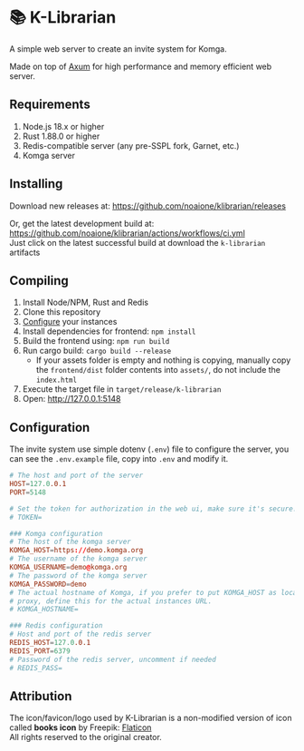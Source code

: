 # 📚 K-Librarian

A simple web server to create an invite system for Komga.<br />

Made on top of [Axum](https://github.com/tokio-rs/axum) for high performance and memory efficient web server.

## Requirements
1. Node.js 18.x or higher
2. Rust 1.88.0 or higher
3. Redis-compatible server (any pre-SSPL fork, Garnet, etc.)
4. Komga server

## Installing
Download new releases at: https://github.com/noaione/klibrarian/releases

Or, get the latest development build at: https://github.com/noaione/klibrarian/actions/workflows/ci.yml<br />
Just click on the latest successful build at download the `k-librarian` artifacts

## Compiling
1. Install Node/NPM, Rust and Redis
2. Clone this repository
3. [Configure](#configuration) your instances
4. Install dependencies for frontend: `npm install`
5. Build the frontend using: `npm run build`
6. Run cargo build: `cargo build --release`
   - If your assets folder is empty and nothing is copying, manually copy the `frontend/dist` folder contents into `assets/`, do not include the `index.html`
7. Execute the target file in `target/release/k-librarian`
8. Open: http://127.0.0.1:5148

## Configuration
The invite system use simple dotenv (`.env`) file to configure the server, you can see the `.env.example`
file, copy into `.env` and modify it.

```conf
# The host and port of the server
HOST=127.0.0.1
PORT=5148

# Set the token for authorization in the web ui, make sure it's secure!
# TOKEN=

### Komga configuration
# The host of the komga server
KOMGA_HOST=https://demo.komga.org
# The username of the komga server
KOMGA_USERNAME=demo@komga.org
# The password of the komga server
KOMGA_PASSWORD=demo
# The actual hostname of Komga, if you prefer to put KOMGA_HOST as localhost and you're running behind reverse
# proxy, define this for the actual instances URL.
# KOMGA_HOSTNAME=

### Redis configuration
# Host and port of the redis server
REDIS_HOST=127.0.0.1
REDIS_PORT=6379
# Password of the redis server, uncomment if needed
# REDIS_PASS=
```

## Attribution

The icon/favicon/logo used by K-Librarian is a non-modified version of icon called **books icon** by Freepik: [Flaticon](https://www.flaticon.com/free-icon/books_3771417?term=books&page=1&position=14&origin=tag&related_id=3771417)<br />
All rights reserved to the original creator.
